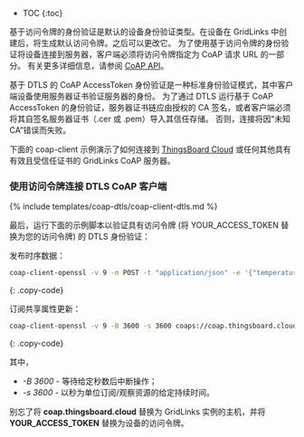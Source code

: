 * TOC
{:toc}


基于访问令牌的身份验证是默认的设备身份验证类型。在设备在 GridLinks 中创建后，将生成默认访问令牌。之后可以更改它。
为了使用基于访问令牌的身份验证将设备连接到服务器，客户端必须将访问令牌指定为 CoAP 请求 URL 的一部分。
有关更多详细信息，请参阅 [CoAP API](/docs/{{docsPrefix}}reference/coap-api/)。

基于 DTLS 的 CoAP AccessToken 身份验证是一种标准身份验证模式，其中客户端设备使用服务器证书验证服务器的身份。
为了通过 DTLS 运行基于 CoAP AccessToken 的身份验证，服务器证书链应由授权的 CA 签名，或者客户端必须将其自签名服务器证书（.cer 或 .pem）导入其信任存储。
否则，连接将因“未知 CA”错误而失败。

下面的 coap-client 示例演示了如何连接到 [ThingsBoard Cloud](https://cloud.codingas.com/signup) 或任何其他具有有效且受信任证书的 GridLinks CoAP 服务器。

### 使用访问令牌连接 DTLS CoAP 客户端

{% include templates/coap-dtls/coap-client-dtls.md %}

最后，运行下面的示例脚本以验证具有访问令牌 (将 YOUR_ACCESS_TOKEN 替换为您的访问令牌) 的 DTLS 身份验证：

发布时序数据：

```bash
coap-client-openssl -v 9 -m POST -t "application/json" -e '{"temperature":42}' coaps://coap.thingsboard.cloud/api/v1/YOUR_ACCESS_TOKEN/telemetry
```
{: .copy-code}

订阅共享属性更新：

```bash
coap-client-openssl -v 9 -B 3600 -s 3600 coaps://coap.thingsboard.cloud/api/v1/YOUR_ACCESS_TOKEN/attributes
```
{: .copy-code}

其中，

- *-B 3600* - 等待给定秒数后中断操作；
- *-s 3600* - 以秒为单位订阅/观察资源的给定持续时间。

别忘了将 **coap.thingsboard.cloud** 替换为 GridLinks 实例的主机，并将 **YOUR_ACCESS_TOKEN** 替换为设备的访问令牌。